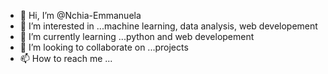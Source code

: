 - 👋 Hi, I’m @Nchia-Emmanuela
- 👀 I’m interested in ...machine learning, data analysis, web developement
- 🌱 I’m currently learning ...python and web developement
- 💞️ I’m looking to collaborate on ...projects
- 📫 How to reach me ...

<!---
Nchia-Emmanuela/Nchia-Emmanuela is a ✨ special ✨ repository because its `README.md` (this file) appears on your GitHub profile.
You can click the Preview link to take a look at your changes.
--->

